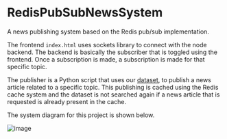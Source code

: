 # RedisPubSubNewsSystem

A news publishing system based on the Redis pub/sub implementation.

The frontend `index.html` uses sockets library to connect with the node backend. The backend is basically the subscriber that is toggled using the frontend. Once a subscription is made, a subscription is made for that specific topic. 

The publisher is a Python script that uses our [dataset](https://www.kaggle.com/datasets/amananandrai/ag-news-classification-dataset), to publish a news article related to a specific topic. This publishing is cached using the Redis cache system and the dataset is not searched again if a news article that is requested is already present in the cache. 

The system diagram for this project is shown below.

![image](https://user-images.githubusercontent.com/39828020/216795743-311fcfc2-4e6d-4e9e-84a3-4e0639664122.png)
